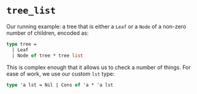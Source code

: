 `tree_list`
===========

Our running example: a tree that is either a `Leaf` or a `Node` of a non-zero
number of children, encoded as:

``` ocaml
type tree =
  | Leaf
  | Node of tree * tree list
```

This is complex enough that it allows us to check a number of things. For ease
of work, we use our custom `lst` type:

``` ocaml
type 'a lst = Nil | Cons of 'a * 'a lst 
```
